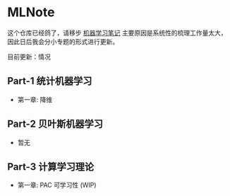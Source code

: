 # MLNote

这个仓库已经鸽了，请移步 [机器学习笔记](https://github.com/Apple-Zhang/Machine-Learning-Notes)
主要原因是系统性的梳理工作量太大，因此日后我会分小专题的形式进行更新。

目前更新：情况
## Part-1 统计机器学习
- 第一章: 降维
## Part-2 贝叶斯机器学习
- 暂无
## Part-3 计算学习理论
- 第一章: PAC 可学习性 (WIP)
